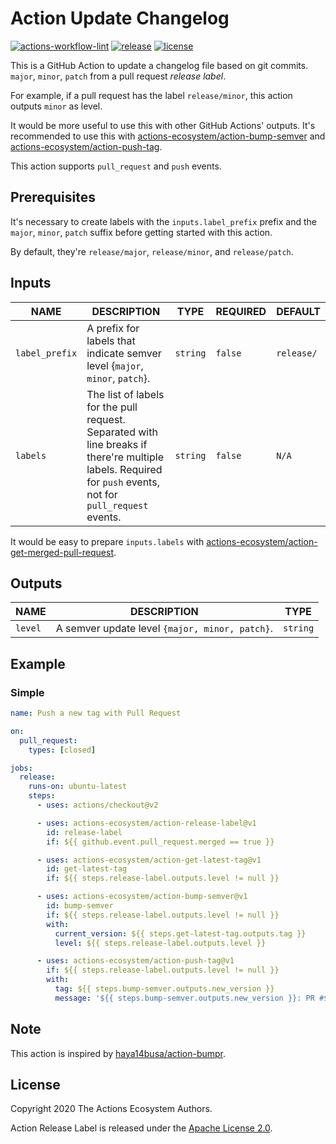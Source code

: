 # Action Update Changelog

[![actions-workflow-lint][actions-workflow-lint-badge]][actions-workflow-lint]
[![release][release-badge]][release]
[![license][license-badge]][license]


This is a GitHub Action to update a changelog file based on git commits. 
`major`, `minor`, `patch` from a pull request *release label*.

For example, if a pull request has the label `release/minor`, this action outputs `minor` as level.

It would be more useful to use this with other GitHub Actions' outputs.
It's recommended to use this with [actions-ecosystem/action-bump-semver](https://github.com/actions-ecosystem/action-bump-semver) and [actions-ecosystem/action-push-tag](https://github.com/actions-ecosystem/action-push-tag).

This action supports `pull_request` and `push` events.

## Prerequisites

It's necessary to create labels with the `inputs.label_prefix` prefix and the `major`, `minor`, `patch` suffix before getting started with this action.

By default, they're `release/major`, `release/minor`, and `release/patch`.

## Inputs

|      NAME      |                                                                         DESCRIPTION                                                                         |   TYPE   | REQUIRED |  DEFAULT   |
| -------------- | ----------------------------------------------------------------------------------------------------------------------------------------------------------- | -------- | -------- | ---------- |
| `label_prefix` | A prefix for labels that indicate semver level {`major`, `minor`, `patch`}.                                                                                 | `string` | `false`  | `release/` |
| `labels`       | The list of labels for the pull request. Separated with line breaks if there're multiple labels. Required for `push` events, not for `pull_request` events. | `string` | `false`  | `N/A`      |

It would be easy to prepare `inputs.labels` with [actions-ecosystem/action-get-merged-pull-request](https://github.com//actions-ecosystem/action-get-merged-pull-request).

## Outputs

|  NAME   |                  DESCRIPTION                   |   TYPE   |
|---------|------------------------------------------------|----------|
| `level` | A semver update level `{major, minor, patch}`. | `string` |

## Example

### Simple

```yaml
name: Push a new tag with Pull Request

on:
  pull_request:
    types: [closed]

jobs:
  release:
    runs-on: ubuntu-latest
    steps:
      - uses: actions/checkout@v2

      - uses: actions-ecosystem/action-release-label@v1
        id: release-label
        if: ${{ github.event.pull_request.merged == true }}

      - uses: actions-ecosystem/action-get-latest-tag@v1
        id: get-latest-tag
        if: ${{ steps.release-label.outputs.level != null }}

      - uses: actions-ecosystem/action-bump-semver@v1
        id: bump-semver
        if: ${{ steps.release-label.outputs.level != null }}
        with:
          current_version: ${{ steps.get-latest-tag.outputs.tag }}
          level: ${{ steps.release-label.outputs.level }}

      - uses: actions-ecosystem/action-push-tag@v1
        if: ${{ steps.release-label.outputs.level != null }}
        with:
          tag: ${{ steps.bump-semver.outputs.new_version }}
          message: '${{ steps.bump-semver.outputs.new_version }}: PR #${{ github.event.pull_request.number }} ${{ github.event.pull_request.title }}'
```

## Note

This action is inspired by [haya14busa/action-bumpr](https://github.com/haya14busa/action-bumpr).

## License

Copyright 2020 The Actions Ecosystem Authors.

Action Release Label is released under the [Apache License 2.0](./LICENSE).

<!-- badge links -->

[actions-workflow-lint]: https://github.com/actions-ecosystem/action-release-label/actions?query=workflow%3ALint
[actions-workflow-lint-badge]: https://img.shields.io/github/workflow/status/actions-ecosystem/action-release-label/Lint?label=Lint&style=for-the-badge&logo=github

[release]: https://github.com/actions-ecosystem/action-release-label/releases
[release-badge]: https://img.shields.io/github/v/release/actions-ecosystem/action-release-label?style=for-the-badge&logo=github

[license]: LICENSE
[license-badge]: https://img.shields.io/github/license/actions-ecosystem/action-add-labels?style=for-the-badge
